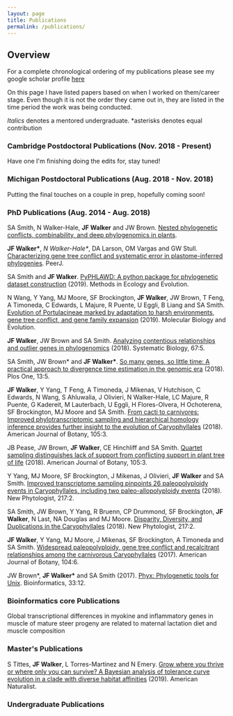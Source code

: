 ```yaml
---
layout: page
title: Publications
permalink: /publications/
---
```


## Overview
For a complete chronological ordering of my publications please see my google scholar profile [here](https://scholar.google.com/citations?user=hSrEx9oAAAAJ&hl=en)

On this page I have listed papers based on when I worked on them/career stage. Even though it is not the order they came out in, they are listed in the time period the work was being conducted.

_Italics_ denotes a mentored undergraduate.
\*asterisks denotes equal contribution

### Cambridge Postdoctoral Publications (Nov. 2018 - Present)

Have one I'm finishing doing the edits for, stay tuned!

### Michigan Postdoctoral Publications (Aug. 2018 - Nov. 2018)

Putting the final touches on a couple in prep, hopefully coming soon!

### PhD Publications (Aug. 2014 - Aug. 2018)

SA Smith, N Walker-Hale, **JF Walker** and JW Brown. [Nested phylogenetic conflicts, combinability, and deep phylogenomics in plants](https://www.biorxiv.org/content/10.1101/371930v2.abstract).

**JF Walker\***, _N Walker-Hale\*_, DA Larson, OM Vargas and GW Stull. [Characterizing gene tree conflict and systematic error in plastome-inferred phylogenies](https://peerj.com/articles/7747/). PeerJ. 

SA Smith and **JF Walker**. [PyPHLAWD: A python package for phylogenetic dataset construction](https://besjournals.onlinelibrary.wiley.com/doi/full/10.1111/2041-210X.13096) (2019). Methods in Ecology and Evolution.

N Wang, Y Yang, MJ Moore, SF Brockington, **JF Walker**, JW Brown, T Feng, A Timoneda, C Edwards, L Majure, R Puente, U Eggli, B Liang and SA Smith. [Evolution of Portulacineae marked by adaptation to harsh environments, gene tree conflict, and gene family expansion](https://academic.oup.com/mbe/article/36/1/112/5146340) (2019). Molecular Biology and Evolution. 

**JF Walker**, JW Brown and SA Smith. [Analyzing contentious relationships and outlier genes in phylogenomics](https://oxfordjournals.altmetric.com/details/43490182) (2018). Systematic Biology, 67:5. 

SA Smith, JW Brown\* and **JF Walker\***. [So many genes, so little time: A practical approach to divergence time estimation in the genomic era](https://journals.plos.org/plosone/article?id=10.1371/journal.pone.0197433) (2018). Plos One, 13:5. 

**JF Walker**, Y Yang, T Feng, A Timoneda, J Mikenas, V Hutchison, C Edwards, N Wang, S Ahluwalia, J Olivieri, N Walker-Hale, LC Majure, R Puente, G Kadereit, M Lauterbach, U Eggli, H Flores-Olvera, H Ochoterena, SF Brockington, MJ Moore and SA Smith. [From cacti to carnivores: Improved phylotranscriptomic sampling and hierarchical homology inference provides further insight to the evolution of Caryophyllales](https://bsapubs.onlinelibrary.wiley.com/doi/full/10.1002/ajb2.1069) (2018). American Journal of Botany, 105:3. 

JB Pease, JW Brown, **JF Walker**, CE Hinchliff and SA Smith. [Quartet sampling distinguishes lack of support from conflicting support in plant tree of life](https://bsapubs.onlinelibrary.wiley.com/doi/full/10.1002/ajb2.1016) (2018). American Journal of Botany, 105:3. 

Y Yang, MJ Moore, SF Brockington, J Mikenas, J Olivieri, **JF Walker** and SA Smith. [Improved transcriptome sampling pinpoints 26 paleopolyploidy events in Caryophyllales, including two paleo-allopolyploidy events](https://nph.onlinelibrary.wiley.com/doi/full/10.1111/nph.14812) (2018). New Phytologist, 217:2. 

SA Smith, JW Brown, Y Yang, R Bruenn, CP Drummond, SF Brockington, **JF Walker**, N Last, NA Douglas and MJ Moore. [Disparity, Diversity, and Duplications in the Caryophyllales](https://nph.onlinelibrary.wiley.com/doi/full/10.1111/nph.14772) (2018). New Phytologist, 217:2. 

**JF Walker**, Y Yang, MJ Moore, J Mikenas, SF Brockington, A Timoneda and SA Smith. [Widespread paleopolyploidy, gene tree conflict and recalcitrant relationships among the carnivorous Caryophyllales](https://bsapubs.onlinelibrary.wiley.com/doi/full/10.3732/ajb.1700083) (2017). American Journal of Botany, 104:6. 

JW Brown\*, **JF Walker\*** and SA Smith (2017). [Phyx: Phylogenetic tools for Unix](https://academic.oup.com/bioinformatics/article/33/12/1886/2975328). Bioinformatics, 33:12. 

### Bioinformatics core Publications

Global transcriptional differences in myokine and inflammatory genes in muscle of mature steer progeny are related to maternal lactation diet and muscle composition

### Master's Publications

S Tittes, **JF Walker**, L Torres-Martinez and N Emery. [Grow where you thrive or where only you can survive? A Bayesian analysis of tolerance curve evolution in a clade with diverse habitat affinities](https://www.journals.uchicago.edu/doi/abs/10.1086/701827) (2019). American Naturalist. 

### Undergraduate Publications



